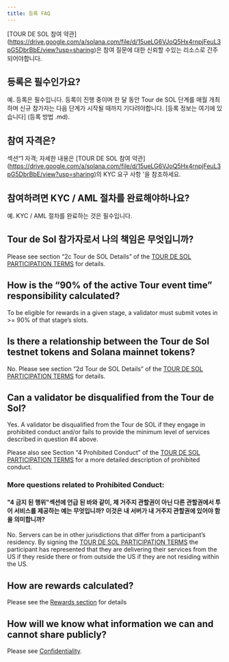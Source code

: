 ```yaml
---
title: 등록 FAQ
---
```


\[TOUR DE SOL 참여 약관\] (https://drive.google.com/a/solana.com/file/d/15ueLG6VJoQ5Hx4rnpjFeuL3pG5DbrBbE/view?usp=sharing)은 참여 질문에 대한 신뢰할 수있는 리소스로 간주되어야합니다.

## 등록은 필수인가요?

예. 등록은 필수입니다. 등록이 진행 중이며 한 달 동안 Tour de SOL 단계를 매월 개최하며 신규 참가자는 다음 단계가 시작될 때까지 기다려야합니다. \[등록 정보는 여기에 있습니다\] (등록 방법 .md).

## 참여 자격은?

섹션“1 자격; 자세한 내용은 \[TOUR DE SOL 참여 약관\] (https://drive.google.com/a/solana.com/file/d/15ueLG6VJoQ5Hx4rnpjFeuL3pG5DbrBbE/view?usp=sharing)의 KYC 요구 사항 '을 참조하세요.

## 참여하려면 KYC / AML 절차를 완료해야하나요?

예. KYC / AML 절차를 완료하는 것은 필수입니다.

## Tour de Sol 참가자로서 나의 책임은 무엇입니까?

Please see section “2c Tour de SOL Details” of the [TOUR DE SOL PARTICIPATION TERMS](https://drive.google.com/file/d/15ueLG6VJoQ5Hx4rnpjFeuL3pG5DbrBbE/view) for details.

## How is the “90% of the active Tour event time” responsibility calculated?

To be eligible for rewards in a given stage, a validator must submit votes in &gt;= 90% of that stage’s slots.

## Is there a relationship between the Tour de Sol testnet tokens and Solana mainnet tokens?

No. Please see section ”2d Tour de SOL Details” of the [TOUR DE SOL PARTICIPATION TERMS](https://drive.google.com/file/d/15ueLG6VJoQ5Hx4rnpjFeuL3pG5DbrBbE/view) for details.

## Can a validator be disqualified from the Tour de Sol?

Yes. A validator be disqualified from the Tour de SOL if they engage in prohibited conduct and/or fails to provide the minimum level of services described in question \#4 above.

Please also see Section “4 Prohibited Conduct” of the [TOUR DE SOL PARTICIPATION TERMS](https://drive.google.com/file/d/15ueLG6VJoQ5Hx4rnpjFeuL3pG5DbrBbE/view) for a more detailed description of prohibited conduct.

### More questions related to Prohibited Conduct:

#### "4 금지 된 행위"섹션에 언급 된 바와 같이, 제 거주지 관할권이 아닌 다른 관할권에서 투어 서비스를 제공하는 예는 무엇입니까? 이것은 내 서버가 내 거주지 관할권에 있어야 함을 의미합니까?

No. Servers can be in other jurisdictions that differ from a participant’s residency. By signing the [TOUR DE SOL PARTICIPATION TERMS](https://drive.google.com/file/d/15ueLG6VJoQ5Hx4rnpjFeuL3pG5DbrBbE/view) the participant has represented that they are delivering their services from the US if they reside there or from outside the US if they are not residing within the US.

## How are rewards calculated?

Please see the [Rewards section](rewards.md) for details

## How will we know what information we can and cannot share publicly?

Please see [Confidentiality](confidentiality.md).
